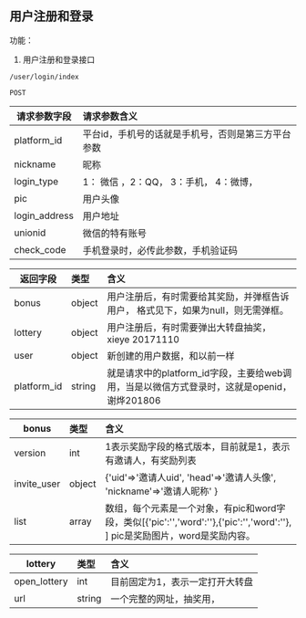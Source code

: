 
## 用户注册和登录

功能：

1. 用户注册和登录接口

~~~
/user/login/index
~~~
~~~
POST
~~~

| 请求参数字段        | 请求参数含义  |
| -------- |:------|
| platform_id     | 平台id，手机号的话就是手机号，否则是第三方平台参数 |
| nickname     | 昵称 |
| login_type     | 1： 微信 ，2：QQ， 3：手机， 4：微博， |
| pic     | 用户头像 |
| login_address     | 用户地址 |
| unionid     | 微信的特有账号 |
| check_code     | 手机登录时，必传此参数，手机验证码 |



| 返回字段        | 类型 |含义  |
| -------- |:------|:------|
| bonus     | object | 用户注册后，有时需要给其奖励，并弹框告诉用户， 格式见下，如果为null，则无需弹框。 |
| lottery     | object | 用户注册后，有时需要弹出大转盘抽奖，xieye 20171110 |
| user     | object | 新创建的用户数据，和以前一样 |
| platform_id     | string | 就是请求中的platform_id字段，主要给web调用，当是以微信方式登录时，这就是openid，谢烨201806 |


| bonus     | 类型 |含义  |
| -------- |:------|:------|
| version     | int | 1表示奖励字段的格式版本，目前就是1，表示有邀请人，有奖励列表 |
| invite_user | object | {'uid'=>'邀请人uid', 'head'=>'邀请人头像', 'nickname'=>'邀请人昵称' }  |
| list     | array | 数组，每个元素是一个对象，有pic和word字段，类似[{'pic':'','word':''},{'pic':'','word':''},   ] pic是奖励图片，word是奖励内容。 |

| lottery     | 类型 |含义  |
| -------- |:------|:------|
| open_lottery     | int | 目前固定为1，表示一定打开大转盘 |
| url              | string | 一个完整的网址，抽奖用， |





